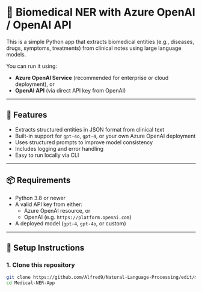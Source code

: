 # 🧬 Biomedical NER with Azure OpenAI / OpenAI API

This is a simple Python app that extracts biomedical entities (e.g., diseases, drugs, symptoms, treatments) from clinical notes using large language models.

You can run it using:
- **Azure OpenAI Service** (recommended for enterprise or cloud deployment), or
- **OpenAI API** (via direct API key from OpenAI)

---

## 🔧 Features

- Extracts structured entities in JSON format from clinical text
- Built-in support for `gpt-4o`, `gpt-4`, or your own Azure OpenAI deployment
- Uses structured prompts to improve model consistency
- Includes logging and error handling
- Easy to run locally via CLI

---

## 📦 Requirements

- Python 3.8 or newer
- A valid API key from either:
  - Azure OpenAI resource, or
  - OpenAI (e.g. `https://platform.openai.com`)
- A deployed model (`gpt-4`, `gpt-4o`, or custom)

---

## 🔧 Setup Instructions

### 1. Clone this repository

```bash
git clone https://github.com/Alfred9/Natural-Language-Processing/edit/main/Medical-NER-App.git
cd Medical-NER-App
